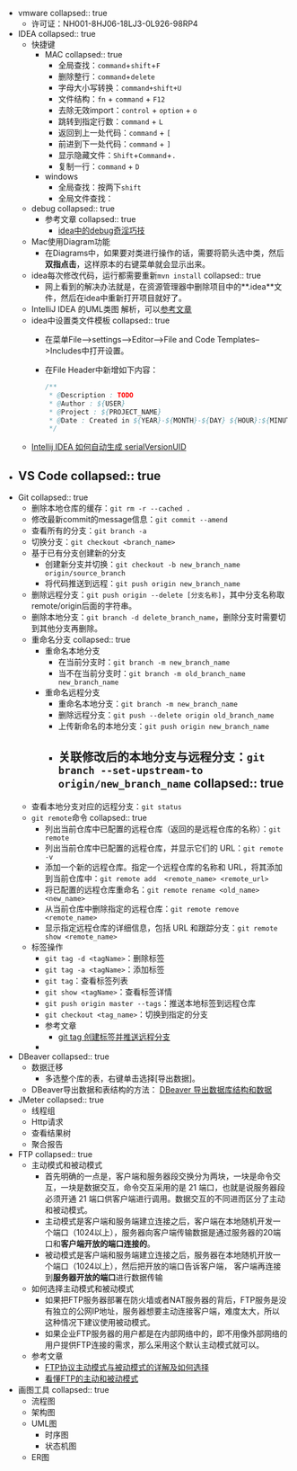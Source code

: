 - vmware
  collapsed:: true
	- 许可证：NH001-8HJ06-18LJ3-0L926-98RP4
- IDEA
  collapsed:: true
	- 快捷键
		- MAC
		  collapsed:: true
			- 全局查找：`command`+`shift`+`F`
			- 删除整行：`command`+`delete`
			- 字母大小写转换：`command+shift+U`
			- 文件结构：`fn` + `command` + `F12`
			- 去除无效import：`control` + `option` + `o`
			- 跳转到指定行数：`command` + `L`
			- 返回到上一处代码：`command` + `[`
			- 前进到下一处代码：`command` + `]`
			- 显示隐藏文件：`Shift`+`Command`+`.`
			- 复制一行：`command` + `D`
		- windows
			- 全局查找：按两下`shift`
			- 全局文件查找：
	- debug
	  collapsed:: true
		- 参考文章
		  collapsed:: true
			- [idea中的debug奇淫巧技](https://juejin.cn/post/6947670922585178125)
	- Mac使用Diagram功能
		- 在Diagrams中，如果要对类进行操作的话，需要将箭头选中类，然后**双指点击**，这样原本的右键菜单就会显示出来。
	- idea每次修改代码，运行都需要重新`mvn install`
	  collapsed:: true
		- 网上看到的解决办法就是，在资源管理器中删除项目中的**.idea**文件，然后在idea中重新打开项目就好了。
	- IntelliJ IDEA 的UML类图 解析，可以[参考文章](https://blog.csdn.net/weixin_39422586/article/details/120211288)
	- idea中设置类文件模板
	    collapsed:: true
		- 在菜单File–>settings–>Editor–>File and Code Templates–>Includes中打开设置。
		- 在File Header中新增如下内容：
		  
		    ```java
		    /**
		     * @Description : TODO
		     * @Author : ${USER}
		     * @Project : ${PROJECT_NAME}
		     * @Date : Created in ${YEAR}-${MONTH}-${DAY} ${HOUR}:${MINUTE}
		     */
		    ```
	- [Intellij IDEA 如何自动生成 serialVersionUID](https://cloud.tencent.com/developer/article/1697377)
- VS Code
  collapsed:: true
	-
- Git
  collapsed:: true
	- 删除本地仓库的缓存：`git rm -r --cached .`
	- 修改最新commit的message信息：`git commit --amend`
	- 查看所有的分支：`git branch -a`
	- 切换分支：`git checkout <branch_name>`
	- 基于已有分支创建新的分支
		- 创建新分支并切换：`git checkout -b new_branch_name origin/source_branch`
		- 将代码推送到远程：`git push origin new_branch_name`
	- 删除远程分支：`git push origin --delete [分支名称]`，其中分支名称取remote/origin后面的字符串。
	- 删除本地分支：`git branch -d delete_branch_name`，删除分支时需要切到其他分支再删除。
	- 重命名分支
	  collapsed:: true
		- 重命名本地分支
			- 在当前分支时：`git branch -m new_branch_name`
			- 当不在当前分支时：`git branch -m old_branch_name new_branch_name`
		- 重命名远程分支
			- 重命名本地分支：`git branch -m new_branch_name`
			- 删除远程分支：`git push --delete origin old_branch_name`
			- 上传新命名的本地分支：`git push origin new_branch_name`
			- 关联修改后的本地分支与远程分支：`git branch --set-upstream-to origin/new_branch_name`
			  collapsed:: true
				-
	- 查看本地分支对应的远程分支：`git status`
	- `git remote`命令
	  collapsed:: true
		- 列出当前仓库中已配置的远程仓库（返回的是远程仓库的名称）：`git remote`
		- 列出当前仓库中已配置的远程仓库，并显示它们的 URL：`git remote -v`
		- 添加一个新的远程仓库。指定一个远程仓库的名称和 URL，将其添加到当前仓库中：`git remote add  <remote_name> <remote_url> `
		- 将已配置的远程仓库重命名：`git remote rename <old_name> <new_name>`
		- 从当前仓库中删除指定的远程仓库：`git remote remove <remote_name>`
		- 显示指定远程仓库的详细信息，包括 URL 和跟踪分支：`git remote show <remote_name>`
	- 标签操作
		- `git tag -d <tagName>`：删除标签
		- `git tag -a <tagName>`：添加标签
		- `git tag`：查看标签列表
		- `git show <tagName>`：查看标签详情
		- `git push origin master --tags`：推送本地标签到远程仓库
		- `git checkout <tag_name>`：切换到指定的分支
		- 参考文章
			- [git tag 创建标签并推送远程分支](https://www.jianshu.com/p/c1cb710eec10)
		-
- DBeaver
  collapsed:: true
	- 数据迁移
		- 多选整个库的表，右键单击选择[导出数据]。
	- DBeaver导出数据和表结构的方法： [DBeaver 导出数据库结构和数据](https://blog.csdn.net/WTUDAN/article/details/120767542)
- JMeter
  collapsed:: true
	- 线程组
	- Http请求
	- 查看结果树
	- 聚合报告
- FTP
  collapsed:: true
	- 主动模式和被动模式
		- 首先明确的一点是，客户端和服务器段交换分为两块，一块是命令交互，一块是数据交互，命令交互采用的是 21 端口，也就是说服务器段必须开通 21 端口供客户端进行调用。数据交互的不同进而区分了主动和被动模式。
		- 主动模式是客户端和服务端建立连接之后，客户端在本地随机开发一个端口（1024以上），服务器向客户端传输数据是通过服务器的20端口和**客户端开放的端口连接的**。
		- 被动模式是客户端和服务端建立连接之后，服务器在本地随机开放一个端口（1024以上），然后把开放的端口告诉客户端， 客户端再连接到**服务器开放的端口**进行数据传输
	- 如何选择主动模式和被动模式
		- 如果把FTP服务器部署在防火墙或者NAT服务器的背后，FTP服务是没有独立的公网IP地址，服务器想要主动连接客户端，难度太大，所以这种情况下建议使用被动模式。
		- 如果企业FTP服务器的用户都是在内部网络中的，即不用像外部网络的用户提供FTP连接的需求，那么采用这个默认主动模式就可以。
	- 参考文章
		- [FTP协议主动模式与被动模式的详解及如何选择](https://zhuanlan.zhihu.com/p/463505118)
		- [看懂FTP的主动和被动模式](https://cloud.tencent.com/developer/article/1119245)
- 画图工具
  collapsed:: true
	- 流程图
	- 架构图
	- UML图
		- 时序图
		- 状态机图
	- ER图